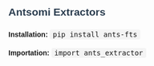 <!DOCTYPE html>
<html lang="en">
<head>
  <meta charset="UTF-8">
  <title>Antsomi Extractors</title>
  <style>
    body {
      font-family: Arial, sans-serif;
      line-height: 1.6;
      padding: 20px;
    }
    h2 {
      color: #2c3e50;
    }
    code {
      background-color: #f4f4f4;
      padding: 2px 6px;
      border-radius: 4px;
      font-size: 14px;
    }
  </style>
</head>
<body>

  <h2>Antsomi Extractors</h2>

  <p><strong>Installation:</strong> <code>pip install ants-fts</code></p>

  <p><strong>Importation:</strong> <code>import ants_extractor</code></p>

</body>
</html>
